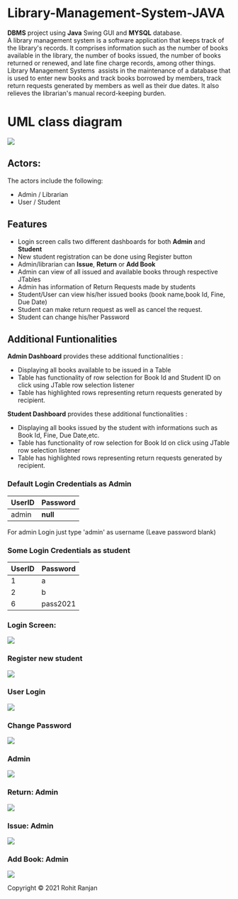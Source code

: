 # Library-Management-System-JAVA
**DBMS** project using **Java** Swing GUI and **MYSQL** database. <br />
A library management system is a software application that keeps track of the library's records. It comprises information such as the number of books available in the library, the number of books issued, the number of books returned or renewed, and late fine charge records, among other things.
Library Management Systems  assists in the maintenance of a database that is used to enter new books and track books borrowed by members, track return requests generated by members as well as their due dates. It also relieves the librarian's manual record-keeping burden. 

# UML class diagram
![](Output%20Images/class_diagram.png)

## Actors:
The actors include the following: 
* Admin / Librarian 
* User / Student 

## Features

- Login screen calls two different dashboards for both **Admin** and **Student**
- New student registration can be done using Register button
- Admin/librarian can **Issue**, **Return** or **Add Book**
- Admin can view of all issued and available books through respective JTables 
- Admin has information of Return Requests made by students  
- Student/User can view his/her issued books (book name,book Id, Fine, Due Date)
- Student can make return request as well as cancel the request.
- Student can change his/her Password

## Additional Funtionalities

**Admin Dashboard** provides these additional functionalities :

- Displaying all books available to be issued in a Table
- Table has functionality of row selection for Book Id and Student ID on click using JTable row selection listener
- Table has highlighted rows representing return requests generated by recipient.
 
**Student Dashboard** provides these additional functionalities :
- Displaying all books issued by the student with informations such as Book Id, Fine, Due Date,etc.
- Table has functionality of row selection for Book Id on click using JTable row selection listener
- Table has highlighted rows representing return requests generated by recipient. 

### Default Login Credentials as Admin
| UserID  | Password |
| ------------- | ------------- |
| admin  | **null**  |

For admin Login just type 'admin' as username (Leave password blank)

### Some Login Credentials as student
| UserID  | Password |
| ------------- | ------------- |
| 1  | a |
| 2  | b |
| 6  | pass2021 |


###  Login Screen:

![](Output%20Images/login.jpg)

###  Register new student

![](Output%20Images/register.jpg)


### User Login 
![](Output%20Images/student.jpg)

### Change Password
![](Output%20Images/changepass.jpg)

###  Admin 
![](Output%20Images/admin.jpg)

### Return: Admin 
![](Output%20Images/return.jpg)

### Issue: Admin 
![](Output%20Images/issue.jpg)

### Add Book: Admin 
![](Output%20Images/addbook.jpg)

Copyright © 2021 Rohit Ranjan 
